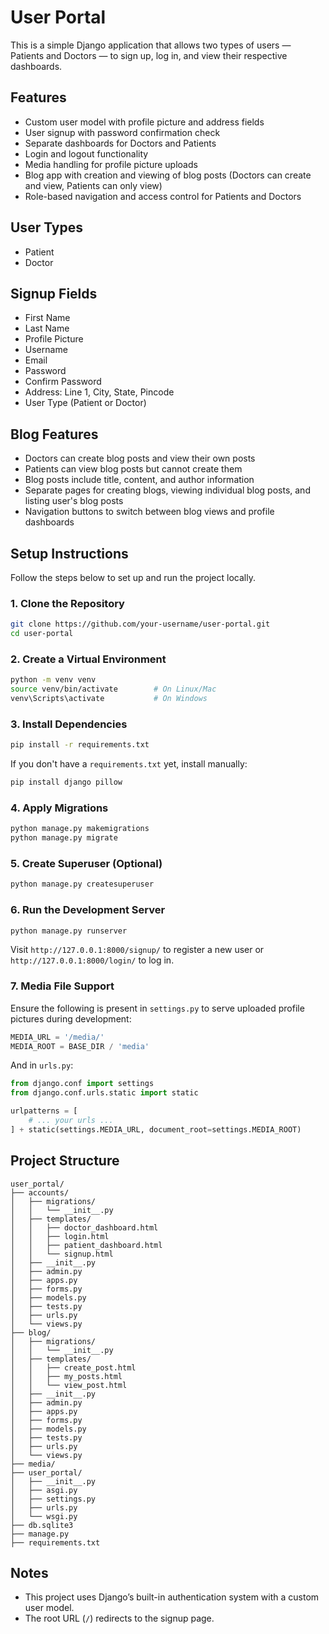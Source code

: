 # User Portal

This is a simple Django application that allows two types of users — Patients and Doctors — to sign up, log in, and view their respective dashboards.

## Features

- Custom user model with profile picture and address fields
- User signup with password confirmation check
- Separate dashboards for Doctors and Patients
- Login and logout functionality
- Media handling for profile picture uploads
- Blog app with creation and viewing of blog posts (Doctors can create and view, Patients can only view)
- Role-based navigation and access control for Patients and Doctors

## User Types

- Patient
- Doctor

## Signup Fields

- First Name
- Last Name
- Profile Picture
- Username
- Email
- Password
- Confirm Password
- Address: Line 1, City, State, Pincode
- User Type (Patient or Doctor)

## Blog Features

- Doctors can create blog posts and view their own posts
- Patients can view blog posts but cannot create them
- Blog posts include title, content, and author information
- Separate pages for creating blogs, viewing individual blog posts, and listing user's blog posts
- Navigation buttons to switch between blog views and profile dashboards

## Setup Instructions

Follow the steps below to set up and run the project locally.

### 1. Clone the Repository

```bash
git clone https://github.com/your-username/user-portal.git
cd user-portal
```

### 2. Create a Virtual Environment

```bash
python -m venv venv
source venv/bin/activate        # On Linux/Mac
venv\Scripts\activate           # On Windows
```

### 3. Install Dependencies

```bash
pip install -r requirements.txt
```

If you don't have a `requirements.txt` yet, install manually:

```bash
pip install django pillow
```

### 4. Apply Migrations

```bash
python manage.py makemigrations
python manage.py migrate
```

### 5. Create Superuser (Optional)

```bash
python manage.py createsuperuser
```

### 6. Run the Development Server

```bash
python manage.py runserver
```

Visit `http://127.0.0.1:8000/signup/` to register a new user or `http://127.0.0.1:8000/login/` to log in.

### 7. Media File Support

Ensure the following is present in `settings.py` to serve uploaded profile pictures during development:

```python
MEDIA_URL = '/media/'
MEDIA_ROOT = BASE_DIR / 'media'
```

And in `urls.py`:

```python
from django.conf import settings
from django.conf.urls.static import static

urlpatterns = [
    # ... your urls ...
] + static(settings.MEDIA_URL, document_root=settings.MEDIA_ROOT)
```

## Project Structure

```
user_portal/
├── accounts/
│   ├── migrations/
│   │   └── __init__.py
│   ├── templates/
│   │   ├── doctor_dashboard.html
│   │   ├── login.html
│   │   ├── patient_dashboard.html
│   │   └── signup.html
│   ├── __init__.py
│   ├── admin.py
│   ├── apps.py
│   ├── forms.py
│   ├── models.py
│   ├── tests.py
│   ├── urls.py
│   └── views.py
├── blog/
│   ├── migrations/
│   │   └── __init__.py
│   ├── templates/
│   │   ├── create_post.html
│   │   ├── my_posts.html
│   │   └── view_post.html
│   ├── __init__.py
│   ├── admin.py
│   ├── apps.py
│   ├── forms.py
│   ├── models.py
│   ├── tests.py
│   ├── urls.py
│   └── views.py
├── media/
├── user_portal/
│   ├── __init__.py
│   ├── asgi.py
│   ├── settings.py
│   ├── urls.py
│   └── wsgi.py
├── db.sqlite3
├── manage.py
├── requirements.txt

```

## Notes

- This project uses Django’s built-in authentication system with a custom user model.
- The root URL (`/`) redirects to the signup page.
